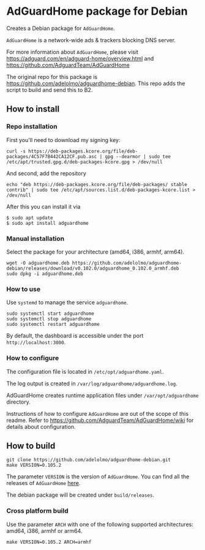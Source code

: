 # AdGuardHome package for Debian
Creates a Debian package for `AdGuardHome`. 

`AdGuardHome` is a network-wide ads & trackers blocking DNS server.

For more information about `AdGuardHome`, please visit https://adguard.com/en/adguard-home/overview.html and https://github.com/AdguardTeam/AdGuardHome

The original repo for this package is https://github.com/adelolmo/adguardhome-debian. This repo adds the script to build and send this to B2.

## How to install
### Repo installation
First you'll need to download my signing key:
```
curl -s https://deb-packages.kcore.org/file/deb-packages/4C57F7B442CA12CF.pub.asc | gpg --dearmor | sudo tee /etc/apt/trusted.gpg.d/deb-packages-kcore.gpg > /dev/null
```

And second, add the repository
```
echo "deb https://deb-packages.kcore.org/file/deb-packages/ stable contrib" | sudo tee /etc/apt/sources.list.d/deb-packages-kcore.list > /dev/null
```

After this you can install it via
```
$ sudo apt update
$ sudo apt install adguardhome
```

### Manual installation
Select the package for your architecture (amd64, i386, armhf, arm64). 

    wget -O adguardhome.deb https://github.com/adelolmo/adguardhome-debian/releases/download/v0.102.0/adguardhome_0.102.0_armhf.deb
    sudo dpkg -i adguardhome.deb

### How to use

Use `systemd` to manage the service `adguardhome`.

    sudo systemctl start adguardhome
    sudo systemctl stop adguardhome
    sudo systemctl restart adguardhome

By default, the dashboard is accessible under the port `http://localhost:3000`.

### How to configure

The configuration file is located in `/etc/opt/adguardhome.yaml`.

The log output is created in `/var/log/adguardhome/adguardhome.log`.

AdGuardHome creates runtime application files under `/var/opt/adguardhome` directory.

Instructions of how to configure `AdGuardHome` are out of the scope of this readme.
Refer to https://github.com/AdguardTeam/AdGuardHome/wiki for details about configuration.

## How to build

    git clone https://github.com/adelolmo/adguardhome-debian.git
    make VERSION=0.105.2

The parameter `VERSION` is the version of `AdGuardHome`. 
You can find all the releases of `AdGuardHome` [here](https://github.com/AdguardTeam/AdGuardHome/releases). 

The debian package will be created under `build/releases`.

### Cross platform build

Use the parameter `ARCH` with one of the following supported architectures: amd64, i386, armhf or arm64.

    make VERSION=0.105.2 ARCH=armhf
